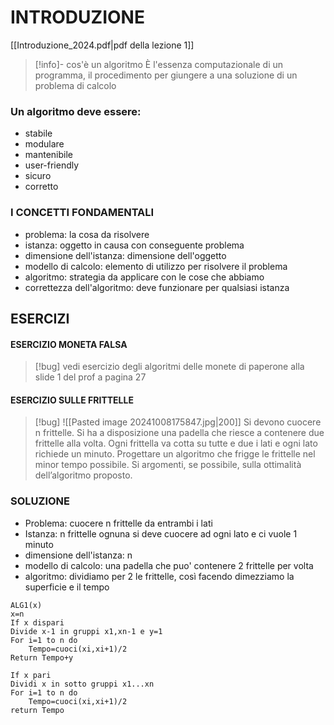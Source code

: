 # INTRODUZIONE
[[Introduzione_2024.pdf|pdf della lezione 1]]
>[!info]- cos'è un algoritmo
>È l'essenza computazionale di un programma, il procedimento per giungere a una soluzione di un problema di calcolo

### Un algoritmo deve essere:
- stabile
- modulare
- mantenibile
- user-friendly
- sicuro
- corretto
### I CONCETTI FONDAMENTALI
- problema: la cosa da risolvere
- istanza: oggetto in causa con conseguente problema
- dimensione dell'istanza: dimensione dell'oggetto
- modello di calcolo: elemento di utilizzo per risolvere il problema
- algoritmo: strategia da applicare con le cose che abbiamo
- correttezza dell'algoritmo: deve funzionare per qualsiasi istanza
## ESERCIZI
#### ESERCIZIO MONETA FALSA
>[!bug] vedi esercizio degli algoritmi delle monete di paperone alla slide 1 del prof a pagina 27 

#### ESERCIZIO SULLE FRITTELLE
>[!bug]  ![[Pasted image 20241008175847.jpg|200]]
>Si devono cuocere n frittelle. Si ha a disposizione una padella che
riesce a contenere due frittelle alla volta. Ogni frittella va cotta su
tutte e due i lati e ogni lato richiede un minuto.
Progettare un algoritmo che frigge le frittelle nel minor tempo
possibile. Si argomenti, se possibile, sulla ottimalità dell’algoritmo
proposto.

### SOLUZIONE
- Problema: cuocere n frittelle da entrambi i lati
- Istanza: n frittelle ognuna si deve cuocere ad ogni lato e ci vuole 1 minuto
- dimensione dell'istanza: n
- modello di calcolo: una padella che puo' contenere 2 frittelle per volta
- algoritmo: dividiamo per 2 le frittelle, così facendo dimezziamo la superficie e il tempo
```
ALG1(x)
x=n
If x dispari
Divide x-1 in gruppi x1,xn-1 e y=1
For i=1 to n do
	Tempo=cuoci(xi,xi+1)/2
Return Tempo+y

If x pari
Dividi x in sotto gruppi x1...xn 
For i=1 to n do
	Tempo=cuoci(xi,xi+1)/2
return Tempo
```
